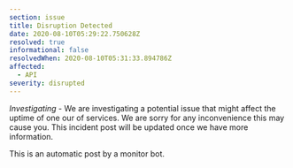 ```yaml
---
section: issue
title: Disruption Detected
date: 2020-08-10T05:29:22.750628Z
resolved: true
informational: false
resolvedWhen: 2020-08-10T05:31:33.894786Z
affected:
  - API
severity: disrupted
---
```

*Investigating* - We are investigating a potential issue that might affect the uptime of one our of services. We are sorry for any inconvenience this may cause you. This incident post will be updated once we have more information.

This is an automatic post by a monitor bot.
        